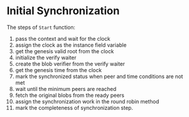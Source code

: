 # Initial Synchronization

The steps of `Start` function:
1. pass the context and wait for the clock
2. assign the clock as the instance field variable
3. get the genesis valid root from the clock
4. initialize the verify waiter
5. create the blob verifier from the verify waiter
6. get the genesis time from the clock
7. mark the synchronized status when peer and time conditions are not met
8. wait until the minimum peers are reached
9. fetch the original blobs from the ready peers
10. assign the synchronization work in the round robin method
11. mark the completeness of synchronization step.



